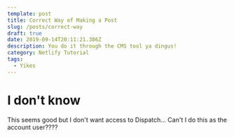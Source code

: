 ```yaml
---
template: post
title: Correct Way of Making a Post
slug: /posts/correct-way
draft: true 
date: 2019-09-14T20:11:21.306Z
description: You do it through the CMS tool ya dingus!
category: Netlify Tutorial
tags:
  - Yikes
---
```

# I don't know
This seems good but I don't want access to Dispatch... Can't I do this as the account user????
